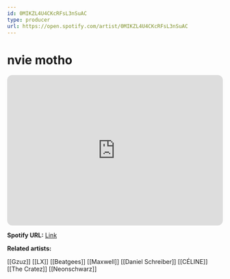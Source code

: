 ```yaml
---
id: 0MIKZL4U4CKcRFsL3nSuAC
type: producer
url: https://open.spotify.com/artist/0MIKZL4U4CKcRFsL3nSuAC
---
```

# nvie motho

<iframe style="border-radius:12px" src="https://open.spotify.com/embed/artist/0MIKZL4U4CKcRFsL3nSuAC" width="100%" height="352" frameBorder="0" allowfullscreen="" allow="autoplay; clipboard-write; encrypted-media; fullscreen; picture-in-picture" loading="lazy"></iframe>

**Spotify URL:** [Link](https://open.spotify.com/artist/0MIKZL4U4CKcRFsL3nSuAC)

**Related artists:**

[[Gzuz]]
[[LX]]
[[Beatgees]]
[[Maxwell]]
[[Daniel Schreiber]]
[[CÉLINE]]
[[The Cratez]]
[[Neonschwarz]]
